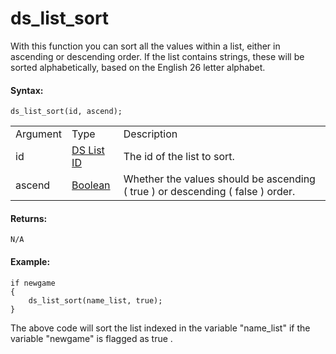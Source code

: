 # ds_list_sort

With this function you can sort all the values within a list, either in
ascending or descending order. If the list contains strings, these will
be sorted alphabetically, based on the English 26 letter alphabet.

#### Syntax:

``` gml
ds_list_sort(id, ascend);
```

|          |                                                                                                             |                                                                                    |
|----------|-------------------------------------------------------------------------------------------------------------|------------------------------------------------------------------------------------|
| Argument | Type                                                                                                        | Description                                                                        |
| id       |  [DS List ID](../../../../../GameMaker_Language/GML_Reference/Data_Structures/DS_Lists/ds_list_create)  | The id of the list to sort.                                                        |
| ascend   |  [Boolean](../../../../../GameMaker_Language/GML_Overview/Data_Types)                                   | Whether the values should be ascending ( true ) or descending ( false ) order.     |

#### Returns:

``` gml
N/A
```

#### Example:

``` gml
if newgame
{
    ds_list_sort(name_list, true);
}
```

The above code will sort the list indexed in the variable "name_list" if
the variable "newgame" is flagged as true .
